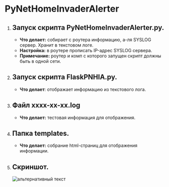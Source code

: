 # PyNetHomeInvaderAlerter
<ol>
<li><h2>Запуск скрипта PyNetHomeInvaderAlerter.py.</h2></li>
<ul>
<li><b>Что делает:</b> собирает с роутера информацию, а-ля SYSLOG сервер. Хранит в текстовом логе.</li>
<li><b>Настройка:</b> в роутере прописать IP-адрес SYSLOG сервера.</li>
<li><b>Примечание:</b> роутер и комп с которого запущен скрипт должны быть в одной сети.</li>
</ul>
  
<li><h2>Запуск скрипта FlaskPNHIA.py.</h2></li>
<ul>
<li><b>Что делает</b>: отображает информацию из текстового лога.</li>
</ul>

<li><h2>Файл xxxx-xx-xx.log </h2></li>
<ul>
<li><b>Что делает:</b> тестовая информация для отображения.</li>
</ul>

<li><h2>Папка templates.</h2></li>
<ul>
<li><b>Что делает:</b> собрание html-страниц для отображения информации.</li>
</ul>

<li><h2>Скриншот.</h2></li>
<img src="https://github.com/dim5x/PyNetHomeInvaderAlerter/raw/master/Screenshot.PNG" alt="альтернативный текст">  
</ol>



